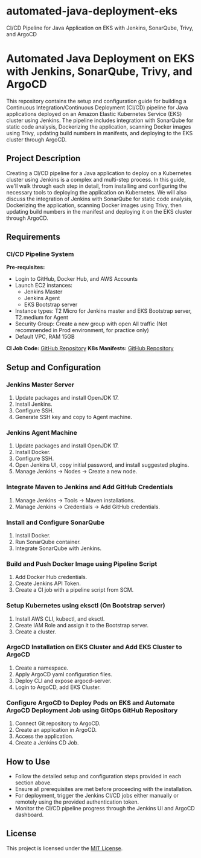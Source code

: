 # automated-java-deployment-eks
CI/CD Pipeline for Java Application on EKS with Jenkins, SonarQube, Trivy, and ArgoCD
# Automated Java Deployment on EKS with Jenkins, SonarQube, Trivy, and ArgoCD

This repository contains the setup and configuration guide for building a Continuous Integration/Continuous Deployment (CI/CD) pipeline for Java applications deployed on an Amazon Elastic Kubernetes Service (EKS) cluster using Jenkins. The pipeline includes integration with SonarQube for static code analysis, Dockerizing the application, scanning Docker images using Trivy, updating build numbers in manifests, and deploying to the EKS cluster through ArgoCD.

## Project Description

Creating a CI/CD pipeline for a Java application to deploy on a Kubernetes cluster using Jenkins is a complex and multi-step process. In this guide, we'll walk through each step in detail, from installing and configuring the necessary tools to deploying the application on Kubernetes. We will also discuss the integration of Jenkins with SonarQube for static code analysis, Dockerizing the application, scanning Docker images using Trivy, then updating build numbers in the manifest and deploying it on the EKS cluster through ArgoCD.

## Requirements

### CI/CD Pipeline System

**Pre-requisites:**
- Login to GitHub, Docker Hub, and AWS Accounts
- Launch EC2 instances:
  - Jenkins Master
  - Jenkins Agent
  - EKS Bootstrap server
- Instance types: T2 Micro for Jenkins master and EKS Bootstrap server, T2.medium for Agent
- Security Group: Create a new group with open All traffic (Not recommended in Prod environment, for practice only)
- Default VPC, RAM 15GB

**CI Job Code:** [GitHub Repository](https://github.com/sagarkulkarni1989/register-app.git)
**K8s Manifests:** [GitHub Repository](https://github.com/sagarkulkarni1989/gitops-register-app)

## Setup and Configuration

### Jenkins Master Server

1. Update packages and install OpenJDK 17.
2. Install Jenkins.
3. Configure SSH.
4. Generate SSH key and copy to Agent machine.

### Jenkins Agent Machine

1. Update packages and install OpenJDK 17.
2. Install Docker.
3. Configure SSH.
4. Open Jenkins UI, copy initial password, and install suggested plugins.
5. Manage Jenkins -> Nodes -> Create a new node.

### Integrate Maven to Jenkins and Add GitHub Credentials

1. Manage Jenkins -> Tools -> Maven installations.
2. Manage Jenkins -> Credentials -> Add GitHub credentials.

### Install and Configure SonarQube

1. Install Docker.
2. Run SonarQube container.
3. Integrate SonarQube with Jenkins.

### Build and Push Docker Image using Pipeline Script

1. Add Docker Hub credentials.
2. Create Jenkins API Token.
3. Create a CI job with a pipeline script from SCM.

### Setup Kubernetes using eksctl (On Bootstrap server)

1. Install AWS CLI, kubectl, and eksctl.
2. Create IAM Role and assign it to the Bootstrap server.
3. Create a cluster.

### ArgoCD Installation on EKS Cluster and Add EKS Cluster to ArgoCD

1. Create a namespace.
2. Apply ArgoCD yaml configuration files.
3. Deploy CLI and expose argocd-server.
4. Login to ArgoCD, add EKS Cluster.

### Configure ArgoCD to Deploy Pods on EKS and Automate ArgoCD Deployment Job using GitOps GitHub Repository

1. Connect Git repository to ArgoCD.
2. Create an application in ArgoCD.
3. Access the application.
4. Create a Jenkins CD Job.

## How to Use

- Follow the detailed setup and configuration steps provided in each section above.
- Ensure all prerequisites are met before proceeding with the installation.
- For deployment, trigger the Jenkins CI/CD jobs either manually or remotely using the provided authentication token.
- Monitor the CI/CD pipeline progress through the Jenkins UI and ArgoCD dashboard.

## License

This project is licensed under the [MIT License](LICENSE).
